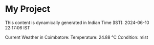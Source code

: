 # My Project

This content is dynamically generated in Indian Time (IST): 2024-06-10 22:17:06 IST


Current Weather in Coimbatore:
Temperature: 24.88 °C
Condition: mist
